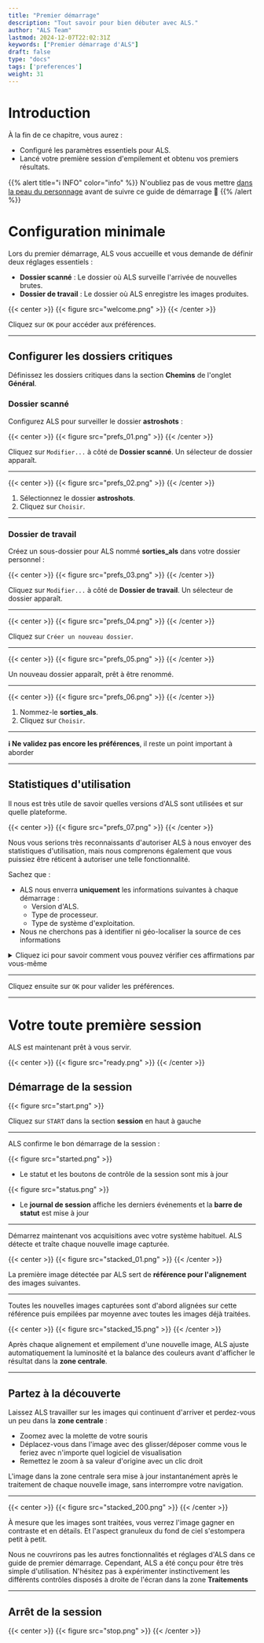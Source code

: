 ```yaml
---
title: "Premier démarrage"
description: "Tout savoir pour bien débuter avec ALS."
author: "ALS Team"
lastmod: 2024-12-07T22:02:31Z
keywords: ["Premier démarrage d'ALS"]
draft: false
type: "docs"
tags: ['preferences']
weight: 31
---
```


# Introduction

À la fin de ce chapitre, vous aurez :
- Configuré les paramètres essentiels pour ALS.
- Lancé votre première session d'empilement et obtenu vos premiers résultats.

{{% alert title="ℹ️ INFO" color="info" %}}
N'oubliez pas de vous mettre <a href="/fr/docs/v0.7/user-guide/#dans-la-peau-du-personnage" target="_blank">dans la
peau du personnage</a> avant de suivre ce guide de démarrage 🌝
{{% /alert %}}

# Configuration minimale

Lors du premier démarrage, ALS vous accueille et vous demande de définir deux réglages essentiels :

- **Dossier scanné** : Le dossier où ALS surveille l'arrivée de nouvelles brutes.
- **Dossier de travail** : Le dossier où ALS enregistre les images produites.

{{< center >}}
{{< figure src="welcome.png" >}}
{{< /center >}}

Cliquez sur `OK` pour accéder aux préférences.

---

## Configurer les dossiers critiques

Définissez les dossiers critiques dans la section **Chemins** de l'onglet **Général**.

### Dossier scanné

Configurez ALS pour surveiller le dossier **astroshots** :

{{< center >}}
{{< figure src="prefs_01.png" >}}
{{< /center >}}

Cliquez sur `Modifier...` à côté de **Dossier scanné**. Un sélecteur de dossier apparaît.

---

{{< center >}}
{{< figure src="prefs_02.png" >}}
{{< /center >}}

1. Sélectionnez le dossier **astroshots**.
2. Cliquez sur `Choisir`.

---

### Dossier de travail

Créez un sous-dossier pour ALS nommé **sorties_als** dans votre dossier personnel :

{{< center >}}
{{< figure src="prefs_03.png" >}}
{{< /center >}}

Cliquez sur `Modifier...` à côté de **Dossier de travail**. Un sélecteur de dossier apparaît.

---

{{< center >}}
{{< figure src="prefs_04.png" >}}
{{< /center >}}

Cliquez sur `Créer un nouveau dossier`.

---

{{< center >}}
{{< figure src="prefs_05.png" >}}
{{< /center >}}

Un nouveau dossier apparaît, prêt à être renommé.

---

{{< center >}}
{{< figure src="prefs_06.png" >}}
{{< /center >}}

1. Nommez-le **sorties_als**.
2. Cliquez sur `Choisir`.

---

**ℹ️ Ne validez pas encore les préférences**, il reste un point important à aborder

---

## Statistiques d'utilisation

Il nous est très utile de savoir quelles versions d'ALS sont utilisées et sur quelle plateforme.

{{< center >}}
{{< figure src="prefs_07.png" >}}
{{< /center >}}

Nous vous serions très reconnaissants d'autoriser ALS à nous envoyer des statistiques d'utilisation, mais nous comprenons
également que vous puissiez être réticent à autoriser une telle fonctionnalité.

Sachez que :
- ALS nous enverra **uniquement** les informations suivantes à chaque démarrage :
  - Version d'ALS.
  - Type de processeur.
  - Type de système d'exploitation.
- Nous ne cherchons pas à identifier ni géo-localiser la source de ces informations

<details>
    <summary>Cliquez ici pour savoir comment vous pouvez vérifier ces affirmations par vous-même</summary>

ALS et les outils associés sont des logiciels **opensource**, leur code source est disponible publiquement. 

- <a href="https://github.com/deufrai/als/blob/release/0.7/src/als/main.py#L46" target="_blank">code de la 
fonctionnalité d'envoi des statistiques</a> <i class="fa-brands fa-square-github"></i>
- <a href="https://github.com/deufrai/als-stats-receiver/blob/master/listen.py" target="_blank">code du serveur 
qui reçoit ces statistiques</a> <i class="fa-brands fa-square-github"></i>
</details>

---

Cliquez ensuite sur `OK` pour valider les préférences.

---

# Votre toute première session

ALS est maintenant prêt à vous servir.

{{< center >}}
{{< figure src="ready.png" >}}
{{< /center >}}

## Démarrage de la session

{{< figure src="start.png" >}}

Cliquez sur `START` dans la section **session** en haut à gauche

--- 

ALS confirme le bon démarrage de la session :

{{< figure src="started.png" >}}

- Le statut et les boutons de contrôle de la session sont mis à jour

{{< figure src="status.png" >}}


- Le **journal de session** affiche les derniers événements et la **barre de statut** est mise à jour

--- 

Démarrez maintenant vos acquisitions avec votre système habituel. ALS détecte et traîte chaque nouvelle image capturée. 

{{< center >}}
{{< figure src="stacked_01.png" >}}
{{< /center >}}

La première image détectée par ALS sert de **référence pour l'alignement** des images suivantes.

---

Toutes les nouvelles images capturées sont d'abord alignées sur cette référence puis empilées par moyenne avec toutes 
les images déjà traitées.

{{< center >}}
{{< figure src="stacked_15.png" >}}
{{< /center >}}

Après chaque alignement et empilement d'une nouvelle image, ALS ajuste automatiquement la luminosité et la balance 
des couleurs avant d'afficher le résultat dans la **zone centrale**. 

---

## Partez à la découverte

Laissez ALS travailler sur les images qui continuent d'arriver et perdez-vous un peu dans la **zone centrale** :

- Zoomez avec la molette de votre souris
- Déplacez-vous dans l'image avec des glisser/déposer comme vous le feriez avec n'importe quel logiciel de visualisation
- Remettez le zoom à sa valeur d'origine avec un clic droit

L'image dans la zone centrale sera mise à jour instantanément après le traitement de chaque nouvelle image, sans 
interrompre votre navigation.

---

{{< center >}}
{{< figure src="stacked_200.png" >}}
{{< /center >}}

À mesure que les images sont traitées, vous verrez l'image gagner en contraste et en détails. Et l'aspect
granuleux du fond de ciel s'estompera petit à petit.

Nous ne couvrirons pas les autres fonctionnalités et réglages d'ALS dans ce guide de premier démarrage. Cependant, 
ALS a été conçu pour être très simple d'utilisation. N'hésitez pas à expérimenter instinctivement les différents 
contrôles disposés à droite de l'écran dans la zone **Traitements**

---

## Arrêt de la session

{{< center >}}
{{< figure src="stop.png" >}}
{{< /center >}}